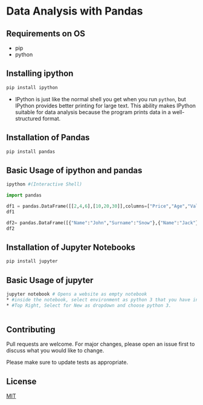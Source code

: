 # Data Analysis with Pandas

## Requirements on OS
* pip
* python

## Installing ipython
```bash
pip install ipython
```
* IPython is just like the normal shell you get when you run `python`, but IPython provides better printing for large text. This ability makes IPython suitable for data analysis because the program prints data in a well-structured format.

## Installation of Pandas
``` bash
pip install pandas
```

## Basic Usage of ipython and pandas
```python
ipython #(Interactive Shell)

import pandas

df1 = pandas.DataFrame([[2,4,6],[10,20,30]],columns=["Price","Age","Value"],index=["First","Second"])
df1

df2= pandas.DataFrame([{"Name":"John","Surname":"Snow"},{"Name":"Jack"}])
df2
```
## Installation of Jupyter Notebooks
``` bash
pip install jupyter
```
## Basic Usage of jupyter
```bash
jupyter notebook # Opens a website as empty notebook
* #inside the notebook, select environment as python 3 that you have installed on your machine.
* #Top Right, Select for New as dropdown and choose python 3.
```
```python

```
## Contributing
Pull requests are welcome. For major changes, please open an issue first to discuss what you would like to change.

Please make sure to update tests as appropriate.

## License
[MIT](https://choosealicense.com/licenses/mit/)
